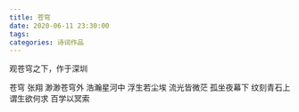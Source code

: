 ```yaml
---
title: 苍穹
date: 2020-06-11 23:30:00
tags:
categories: 诗词作品
---
```


观苍穹之下，作于深圳

<!-- more -->

<p class="poem">
苍穹
张翔
渺渺苍穹外
浩瀚星河中
浮生若尘埃
流光皆微茫
孤坐夜幕下
纹刻青石上
谓生欲何求
百学以冥索

</p>
